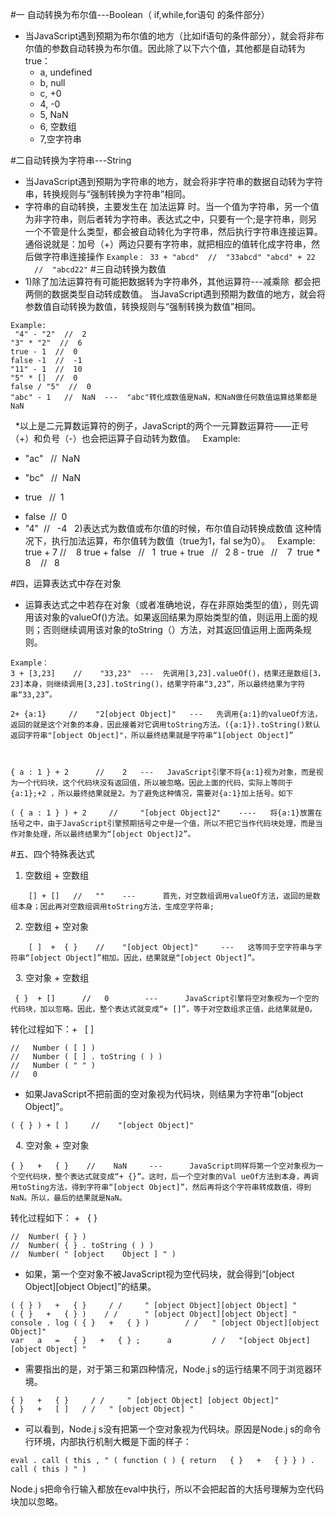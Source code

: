 #一 自动转换为布尔值---Boolean（ if,while,for语句 的条件部分）
 - 当JavaScript遇到预期为布尔值的地方（比如if语句的条件部分），就会将非布尔值的参数自动转换为布尔值。因此除了以下六个值，其他都是自动转为true：
     - a, undefined
     - b, null
     - c, +0
     - 4, -0
     - 5, NaN
     - 6, 空数组
     - 7,空字符串

#二自动转换为字符串---String
 - 当JavaScript遇到预期为字符串的地方，就会将非字符串的数据自动转为字符串，转换规则与“强制转换为字符串”相同。
 - 字符串的自动转换，主要发生在 加法运算 时。当一个值为字符串，另一个值为非字符串，则后者转为字符串。表达式之中，只要有一个;是字符串，则另一个不管是什么类型，都会被自动转化为字符串，然后执行字符串连接运算。通俗说就是：加号（+）两边只要有字符串，就把相应的值转化成字符串，然后做字符串连接操作
    ``
      Example：
      33 + "abcd"  //  "33abcd"
      "abcd" + 22   //  "abcd22"
    ``
#三自动转换为数值
 - 1)除了加法运算符有可能把数据转为字符串外，其他运算符---减乘除  都会把两侧的数据类型自动转成数值。
当JavaScript遇到预期为数值的地方，就会将参数值自动转换为数值，转换规则与“强制转换为数值”相同。

```
Example:
 "4" - "2"  //  2
"3" * "2"  //  6
true - 1  //  0
false -1  //  -1
"11" - 1  //  10
"5" * []  //  0
false / "5"  //  0
"abc" - 1   //  NaN  ---  "abc"转化成数值是NaN，和NaN做任何数值运算结果都是NaN
```
 
*以上是二元算数运算符的例子，JavaScript的两个一元算数运算符——正号（+）和负号（-）也会把运算子自动转为数值。
 
Example:
+ "ac"   //  NaN 
- "bc"   //  NaN 
+ true   //  1 
- false  //  0
- "4"  //   -4
 
2)表达式为数值或布尔值的时候，布尔值自动转换成数值
这种情况下，执行加法运算，布尔值转为数值（true为1，fal se为0）。
 
Example:
true + 7 //    8
true + false   //   1 
true + true   //   2
8 - true   //    7 
true * 8    //   8

#四，运算表达式中存在对象
- 运算表达式之中若存在对象（或者准确地说，存在非原始类型的值），则先调用该对象的valueOf()方法。如果返回结果为原始类型的值，则运用上面的规则；否则继续调用该对象的toString（）方法，对其返回值运用上面两条规则。

```
Example：
3 + [3,23]    //    "33,23"  ---  先调用[3,23].valueOf()，结果还是数组[3，23]本身，则继续调用[3,23].toString()，结果字符串“3,23”，所以最终结果为字符串“33,23”。
 
2+ {a:1}     //    "2[object Object]"   ---   先调用{a:1}的valueOf方法，返回的就是这个对象的本身，因此接着对它调用toString方法。({a:1}).toString()默认返回字符串"[object Object]"，所以最终结果就是字符串“1[object Object]”
 
 
 
{ a : 1 } + 2      //    2   ---   JavaScript引擎不将{a:1}视为对象，而是视为一个代码块，这个代码块没有返回值，所以被忽略。因此上面的代码，实际上等同于 {a:1};+2 ，所以最终结果就是2。为了避免这种情况，需要对{a:1}加上括号。如下
 
( { a : 1 } ) + 2     //     "[object Object]2"    ----   将{a:1}放置在括号之中，由于JavaScript引擎预期括号之中是一个值，所以不把它当作代码块处理，而是当作对象处理，所以最终结果为“[object Object]2”。
```
#五、四个特殊表达式
1. 空数组 + 空数组

``` 
    [] + []   //   ""    ---      首先，对空数组调用valueOf方法，返回的是数组本身；因此再对空数组调用toString方法，生成空字符串;
```
2. 空数组 + 空对象

```
    [ ]  +  { }    //    "[object Object]"     ---   这等同于空字符串与字符串“[object Object]”相加。因此，结果就是“[object Object]”。
```
 
3. 空对象 + 空数组

```
 { }  + []      //   0        ---      JavaScript引擎将空对象视为一个空的代码块，加以忽略。因此，整个表达式就变成“+ []”，等于对空数组求正值，此结果就是0。
```
转化过程如下：+   [ ]

```
//   Number ( [ ] )
//   Number ( [ ] . toString ( ) )
//   Number ( " " )
//   0
```
- 如果JavaScript不把前面的空对象视为代码块，则结果为字符串“[object Object]”。

```
( { } ) + [ ]     //    "[object Object]"
```
 
 4. 空对象 + 空对象 

```
{ }   +   { }    //    NaN     ---      JavaScript同样将第一个空对象视为一个空代码块，整个表达式就变成“+ {}”。这时，后一个空对象的Val ueOf方法到本身，再调用toSting方法，得到字符串“[object Object]”，然后再将这个字符串转成数值，得到NaN。所以，最后的结果就是NaN。
```
转化过程如下： +   { }

```
//  Number( { } )
//  Number( { } . toString ( ) )
//  Number( " [object    Object ] " )
```
- 如果，第一个空对象不被JavaScript视为空代码块，就会得到“[object Object][object Object]”的结果。

```
( { } )   +   { }     / /     " [object Object][object Object] "
( { }   +   { } )    / /      " [object Object][object Object] "  
console . log ( { }   +   { } )        / /   " [object Object][object Object]"
var   a   =   { }   +   { } ;      a         / /   "[object Object][object Object] "
```
- 需要指出的是，对于第三和第四种情况，Node.j s的运行结果不同于浏览器环境。

```
{ }   +   { }     / /     " [object Object] [object Object]"
{ }   +   [ ]   / /   " [object Object] "
```
- 可以看到，Node.j s没有把第一个空对象视为代码块。原因是Node.j s的命令行环境，内部执行机制大概是下面的样子：

```
eval . call ( this , " ( function ( ) { return   { }   +   { } } ) . call ( this ) " )
```
Node.j s把命令行输入都放在eval中执行，所以不会把起首的大括号理解为空代码块加以忽略。


